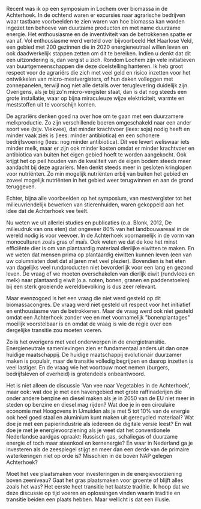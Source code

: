 Recent was ik op een symposium in Lochem over biomassa in de Achterhoek. In de
ochtend waren er excursies naar agrarische bedrijven waar tastbare voorbeelden
te zien waren van hoe biomassa kan worden ingezet ten behoeve van duurzame
producten en met name duurzame energie.
Het enthousiasme en de inventiviteit van de betrokkenen spatte er van af. Vol
enthousiasme werd verteld over bijvoorbeeld Het Haarlose Veld, een gebied met
200 gezinnen die in 2020 energieneutraal willen leven en ook daadwerkelijk
stappen zetten om dit te bereiken. Indien u denkt dat dit een uitzondering is,
dan vergist u zich. Rondom Lochem zijn vele initiatieven van buurtgemeenschappen
die deze doelstelling hanteren. Ik heb groot respect voor de agrariërs die zich
met veel geld en risico inzetten voor het ontwikkelen van micro-mestvergisters,
of hun daken volleggen met zonnepanelen, terwijl nog niet alle details over
teruglevering duidelijk zijn. Overigens, als je bij zo'n micro-vergister staat,
dan is dat nog steeds een grote installatie, waar op bijna miraculeuze wijze
elektriciteit, warmte en meststoffen uit te voorschijn komen.

De agrariërs denken goed na over hoe om te gaan met een duurzamere
melkproductie. Zo zijn verschillende boeren omgeschakeld naar een ander soort
vee (bijv. Vlekvee), dat minder krachtvoer (lees: soja) nodig heeft en minder
vaak ziek is (lees: minder antibiotica) en een schonere bedrijfsvoering (lees:
nog minder antibiotica). Dit vee levert weliswaar iets minder melk, maar er
zijn ook minder kosten omdat er minder krachtvoer en antibiotica van buiten het
eigen gebied hoeft te worden aangekocht. Ook krijgt het op peil houden van de
kwaliteit van de eigen bodem steeds meer aandacht bij deze agrariërs. Men denkt
steeds meer in gesloten kringlopen voor nutriënten. Zo min mogelijk nutriënten
erbij van buiten het gebied en zoveel mogelijk nutriënten in het gebied weer
terugwinnen en aan de grond teruggeven.

Echter, bijna alle voorbeelden op het symposium, van mestvergister tot het
milieuvriendelijk bewerken van stierenhuiden, waren gekoppeld aan het idee dat
de Achterhoek vee teelt.

Nu weten we uit allerlei studies en publicaties (o.a. Blonk, 2012, De milieudruk
van ons eten) dat ongeveer 80% van het landbouwareaal in de wereld nodig is voor
veevoer. In de Achterhoek voornamelijk in de vorm van monoculturen zoals gras of
maïs. Ook weten we dat de koe het minst efficiënte dier is om van plantaardig
materiaal dierlijke eiwitten te maken. En we weten dat mensen prima op
plantaardig eiwitten kunnen leven (een van uw columnisten doet dat al jaren met
veel plezier).  Bovendien is het eten van dagelijks veel rundproducten niet
bevorderlijk voor een lang en gezond leven. De vraag of we moeten overschakelen
van dierlijk eiwit (rundvlees en melk) naar plantaardig eiwit (o.a. noten,
bonen, granen en paddenstoelen) bij een sterk groeiende wereldbevolking is dus
zeer relevant.

Maar evenzogoed is het een vraag die niet werd gesteld op dit biomassacongres.
De vraag werd niet gesteld uit respect voor het initiatief en enthousiasme van
de betrokkenen. Maar de vraag werd ook niet gesteld omdat een Achterhoek zonder
vee en met voornamelijk "bonenplantages" moeilijk voorstelbaar is en omdat de
vraag is wie de regie over een dergelijke transitie zou moeten voeren.

Zo is het overigens met veel onderwerpen in de energietransitie. Energieneutrale
samenlevingen zien er fundamentaal anders uit dan onze huidige maatschappij. De
huidige maatschappij evolutionair duurzamer maken is populair, maar de transitie
volledig begrijpen en daarop inzetten is veel lastiger. En de vraag wie het
voortouw moet nemen (burgers, bedrijfsleven of overheid) is grotendeels
onbeantwoord.

Het is niet alleen de discussie ‘Van vee naar Vegetables in de Achterhoek',
maar ook: wat doe je met een havengebied met grote raffinaderijen die onder
andere benzine en diesel maken als je in 2050 van de EU niet meer in steden op
benzine en diesel mag rijden? Wat doe je in een circulaire economie met
Hoogovens in IJmuiden als je met 5 tot 10% van de energie ook heel goed staal en
aluminium kunt maken uit gerecycled materiaal? Wat doe je met een
papierindustrie als iedereen de digitale versie leest? En wat doe je met je
energievoorziening als je weet dat het conventionele Nederlandse aardgas
opraakt: Russisch gas, schaliegas of duurzame energie of toch maar steenkool en
kernenergie? En waar in Nederland ga je investeren als de zeespiegel stijgt en
meer dan een derde van de primaire waterkeringen niet op orde is? Misschien in
de boven NAP gelegen Achterhoek?

Moet het vee plaatsmaken voor investeringen in de energievoorziening boven
zeeniveau? Gaat het gras plaatsmaken voor groente of blijft alles zoals het was?
Het eerste heet transitie het laatste traditie. Ik hoop dat we deze discussie op
tijd voeren en oplossingen vinden waarin traditie en transitie beiden een plaats
hebben. Maar wellicht is dat een illusie.
